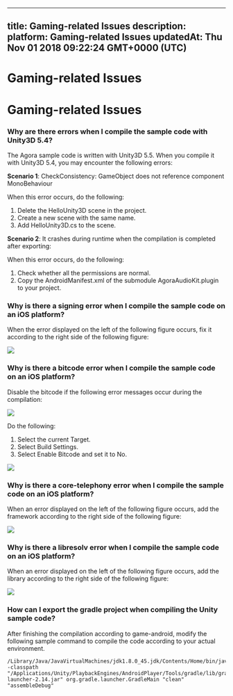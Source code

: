 
---
title: Gaming-related Issues
description: 
platform: Gaming-related Issues
updatedAt: Thu Nov 01 2018 09:22:24 GMT+0000 (UTC)
---
# Gaming-related Issues

# Gaming-related Issues

### Why are there errors when I compile the sample code with Unity3D 5.4?

The Agora sample code is written with Unity3D 5.5. When you compile it with Unity3D 5.4, you may encounter the following errors:

**Scenario 1**: CheckConsistency: GameObject does not reference component MonoBehaviour

When this error occurs, do the following:

1. Delete the HelloUnity3D scene in the project.
2. Create a new scene with the same name.
3. Add HelloUnity3D.cs to the scene.

**Scenario 2**: It crashes during runtime when the compilation is completed after exporting:

When this error occurs, do the following:

1. Check whether all the permissions are normal.
2.  Copy the AndroidManifest.xml of the submodule AgoraAudioKit.plugin to your project.

### Why is there a signing error when I compile the sample code on an iOS platform?

When the error displayed on the left of the following figure occurs, fix it according to the right side of the following figure:

![](https://web-cdn.agora.io/docs-files/1539338995380)

### Why is there a bitcode error when I compile the sample code on an iOS platform?

Disable the bitcode if the following error messages occur during the compilation:

![](https://web-cdn.agora.io/docs-files/1539339030927)

Do the following:

1. Select the current Target.
2. Select Build Settings.
3. Select Enable Bitcode and set it to No.

![](https://web-cdn.agora.io/docs-files/1539339116352)

### Why is there a core-telephony error when I compile the sample code on an iOS platform?

When an error displayed on the left of the following figure occurs, add the framework according to the right side of the following figure:

![](https://web-cdn.agora.io/docs-files/1539339192986)

### Why is there a libresolv error when I compile the sample code on an iOS platform?

When an error displayed on the left of the following figure occurs, add the library according to the right side of the following figure:

![](https://web-cdn.agora.io/docs-files/1539339238057)

### How can I export the gradle project when compiling the Unity sample code?

After finishing the compilation according to game-android, modify the following sample command to compile the code according to your actual environment.

```
/Library/Java/JavaVirtualMachines/jdk1.8.0_45.jdk/Contents/Home/bin/java -classpath "/Applications/Unity/PlaybackEngines/AndroidPlayer/Tools/gradle/lib/gradle-launcher-2.14.jar" org.gradle.launcher.GradleMain "clean" "assembleDebug"
```
